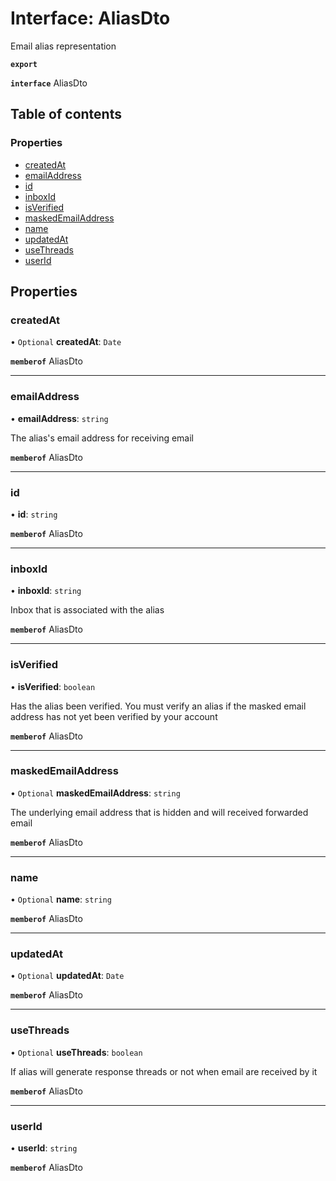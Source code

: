 # Interface: AliasDto

Email alias representation

**`export`**

**`interface`** AliasDto

## Table of contents

### Properties

- [createdAt](AliasDto.md#createdat)
- [emailAddress](AliasDto.md#emailaddress)
- [id](AliasDto.md#id)
- [inboxId](AliasDto.md#inboxid)
- [isVerified](AliasDto.md#isverified)
- [maskedEmailAddress](AliasDto.md#maskedemailaddress)
- [name](AliasDto.md#name)
- [updatedAt](AliasDto.md#updatedat)
- [useThreads](AliasDto.md#usethreads)
- [userId](AliasDto.md#userid)

## Properties

### <a id="createdat" name="createdat"></a> createdAt

• `Optional` **createdAt**: `Date`

**`memberof`** AliasDto

___

### <a id="emailaddress" name="emailaddress"></a> emailAddress

• **emailAddress**: `string`

The alias's email address for receiving email

**`memberof`** AliasDto

___

### <a id="id" name="id"></a> id

• **id**: `string`

**`memberof`** AliasDto

___

### <a id="inboxid" name="inboxid"></a> inboxId

• **inboxId**: `string`

Inbox that is associated with the alias

**`memberof`** AliasDto

___

### <a id="isverified" name="isverified"></a> isVerified

• **isVerified**: `boolean`

Has the alias been verified. You must verify an alias if the masked email address has not yet been verified by your account

**`memberof`** AliasDto

___

### <a id="maskedemailaddress" name="maskedemailaddress"></a> maskedEmailAddress

• `Optional` **maskedEmailAddress**: `string`

The underlying email address that is hidden and will received forwarded email

**`memberof`** AliasDto

___

### <a id="name" name="name"></a> name

• `Optional` **name**: `string`

**`memberof`** AliasDto

___

### <a id="updatedat" name="updatedat"></a> updatedAt

• `Optional` **updatedAt**: `Date`

**`memberof`** AliasDto

___

### <a id="usethreads" name="usethreads"></a> useThreads

• `Optional` **useThreads**: `boolean`

If alias will generate response threads or not when email are received by it

**`memberof`** AliasDto

___

### <a id="userid" name="userid"></a> userId

• **userId**: `string`

**`memberof`** AliasDto
